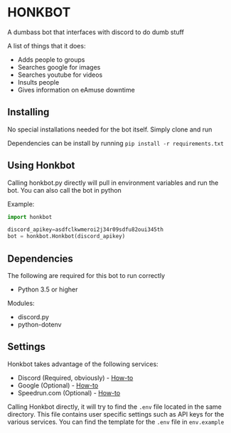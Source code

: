 # HONKBOT

A dumbass bot that interfaces with discord to do dumb stuff

A list of things that it does:
* Adds people to groups
* Searches google for images
* Searches youtube for videos
* Insults people
* Gives information on eAmuse downtime

## Installing

No special installations needed for the bot itself. Simply clone and run

Dependencies can be install by running `pip install -r requirements.txt`

## Using Honkbot

Calling honkbot.py directly will pull in environment variables and run the bot. You can also call the bot in python

Example:
```python
import honkbot

discord_apikey=asdfclkwmeroi2j34r09sdfu82oui345th
bot = honkbot.Honkbot(discord_apikey)
```

## Dependencies

The following are required for this bot to run correctly

* Python 3.5 or higher

Modules:
* discord.py
* python-dotenv

## Settings

Honkbot takes advantage of the following services:

* Discord (Required, obviously) - [How-to](https://discordpy.readthedocs.io/en/rewrite/discord.html)
* Google (Optional) - [How-to](https://support.google.com/googleapi/answer/6158862?hl=en)
* Speedrun.com (Optional) - [How-to](https://github.com/speedruncomorg/api/blob/master/authentication.md#aquiring-a-users-api-key)

Calling Honkbot directly, it will try to find the `.env` file located in the same directory. This file contains user specific settings such as API keys for the various services. You can find the template for the `.env` file in `env.example`
